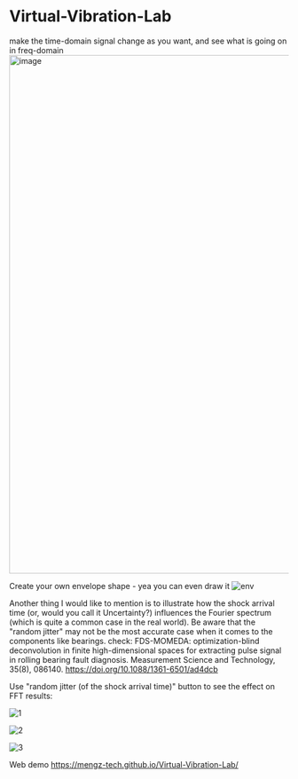 # Virtual-Vibration-Lab
make the time-domain signal change as you want, and see what is going on in freq-domain
<img width="1899" height="935" alt="image" src="https://github.com/user-attachments/assets/38a6ca36-9783-4d89-9832-5bece07f66e8" />

Create your own envelope shape - yea you can even draw it
![env](https://github.com/user-attachments/assets/4611c76c-3e93-4aab-90ea-72f8df0538b1)

Another thing I would like to mention is to illustrate how the shock arrival time (or, would you call it Uncertainty?) influences the Fourier spectrum (which is quite a common case in the real world). Be aware that the "random jitter" may not be the most accurate case when it comes to the components like bearings. check: FDS-MOMEDA: optimization-blind deconvolution in finite high-dimensional spaces for extracting pulse signal in rolling bearing fault diagnosis. Measurement Science and Technology, 35(8), 086140. https://doi.org/10.1088/1361-6501/ad4dcb

Use "random jitter (of the shock arrival time)" button to see the effect on FFT results:

![1](https://github.com/user-attachments/assets/3c0b16bb-e8b3-4eaa-b782-1bd099a38e54)

![2](https://github.com/user-attachments/assets/ff5032ec-cd7c-41f4-b082-cfd3a8ce6a34)

![3](https://github.com/user-attachments/assets/f0dd19b3-abd2-4459-821a-47c3702360b7)


Web demo
https://mengz-tech.github.io/Virtual-Vibration-Lab/
